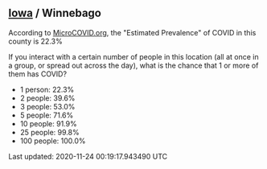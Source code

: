 
## [Iowa](/united-states/iowa) / Winnebago

According to [MicroCOVID.org](http://microcovid.org),
the "Estimated Prevalence" of COVID in this county is 22.3%

If you interact with a certain number of people in this location
(all at once in a group, or spread out across the day), what is the chance that
1 or more of them has COVID?

- 1 person: 22.3%
- 2 people: 39.6%
- 3 people: 53.0%
- 5 people: 71.6%
- 10 people: 91.9%
- 25 people: 99.8%
- 100 people: 100.0%

Last updated: 2020-11-24 00:19:17.943490 UTC
